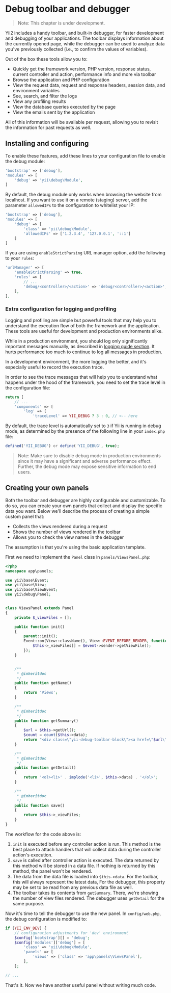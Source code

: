 Debug toolbar and debugger
==========================

> Note: This chapter is under development.

Yii2 includes a handy toolbar, and built-in debugger, for faster development and debugging of your applications. The toolbar displays information
about the currently opened page, while the debugger can be used to analyze data you've previously collected (i.e., to confirm the values of variables).

Out of the box these tools allow you to:

- Quickly get the framework version, PHP version, response status, current controller and action, performance info and
  more via toolbar
- Browse the application and PHP configuration
- View the request data, request and response headers, session data, and environment variables
- See, search, and filter the logs
- View any profiling results
- View the database queries executed by the page
- View the emails sent by the application

All of this information will be available per request, allowing you to revisit the information for past requests as well.

Installing and configuring
--------------------------

To enable these features, add these lines to your configuration file to enable the debug module:

```php
'bootstrap' => ['debug'],
'modules' => [
    'debug' => 'yii\debug\Module',
]
```

By default, the debug module only works when browsing the website from localhost. If you want to use it on a remote (staging) server, add the parameter `allowedIPs` to the configuration to whitelist your IP:

```php
'bootstrap' => ['debug'],
'modules' => [
    'debug' => [
        'class' => 'yii\debug\Module',
        'allowedIPs' => ['1.2.3.4', '127.0.0.1', '::1']
    ]
]
```

If you are using `enableStrictParsing` URL manager option, add the following to your `rules`:

```php
'urlManager' => [
    'enableStrictParsing' => true,
    'rules' => [
        // ...
        'debug/<controller>/<action>' => 'debug/<controller>/<action>',
    ],
],
```

### Extra configuration for logging and profiling

Logging and profiling are simple but powerful tools that may help you to understand the execution flow of both the
framework and the application. These tools are useful for development and production environments alike.

While in a production environment, you should log only significantly important  messages manually, as described in
[logging guide section](logging.md). It hurts performance too much to continue to log all messages in production.

In a development environment, the more logging the better, and it's especially useful to record the execution trace.

In order to see the trace messages that will help you to understand what happens under the hood of the framework, you need to set the
trace level in the configuration file:

```php
return [
    // ...
    'components' => [
        'log' => [
            'traceLevel' => YII_DEBUG ? 3 : 0, // <-- here
```

By default, the trace level is automatically set to `3` if Yii is running in debug mode, as determined by the presence of the following line in your `index.php` file:

```php
defined('YII_DEBUG') or define('YII_DEBUG', true);
```

> Note: Make sure to disable debug mode in production environments since it may have a significant and adverse performance effect. Further, the debug mode may expose sensitive information to end users.

Creating your own panels
------------------------

Both the toolbar and debugger are highly configurable and customizable. To do so, you can create your own panels that collect
and display the specific data you want. Below we'll describe the process of creating a simple custom panel that:

- Collects the views rendered during a request
- Shows the number of views rendered in the toolbar
- Allows you to check the view names in the debugger

The assumption is that you're using the basic application template.

First we need to implement the `Panel` class in `panels/ViewsPanel.php`:

```php
<?php
namespace app\panels;

use yii\base\Event;
use yii\base\View;
use yii\base\ViewEvent;
use yii\debug\Panel;


class ViewsPanel extends Panel
{
    private $_viewFiles = [];

    public function init()
    {
        parent::init();
        Event::on(View::className(), View::EVENT_BEFORE_RENDER, function (ViewEvent $event) {
            $this->_viewFiles[] = $event->sender->getViewFile();
        });
    }


    /**
     * @inheritdoc
     */
    public function getName()
    {
        return 'Views';
    }

    /**
     * @inheritdoc
     */
    public function getSummary()
    {
        $url = $this->getUrl();
        $count = count($this->data);
        return "<div class=\"yii-debug-toolbar-block\"><a href=\"$url\">Views <span class=\"label\">$count</span></a></div>";
    }

    /**
     * @inheritdoc
     */
    public function getDetail()
    {
        return '<ol><li>' . implode('<li>', $this->data) . '</ol>';
    }

    /**
     * @inheritdoc
     */
    public function save()
    {
        return $this->_viewFiles;
    }
}
```

The workflow for the code above is:

1. `init` is executed before any controller action is run. This method is the best place to attach handlers that will collect data during the controller action's execution.
2. `save` is called after controller action is executed. The data returned by this method will be stored in a data file. If nothing is returned by this method, the panel
   won't be rendered.
3. The data from the data file is loaded into `$this->data`. For the toolbar, this will always represent the latest data, For the debugger, this property may be set to be read from any previous data file as well.
4. The toolbar takes its contents from `getSummary`. There, we're showing the number of view files rendered. The debugger uses
   `getDetail` for the same purpose.

Now it's time to tell the debugger to use the new panel. In `config/web.php`, the debug configuration is modified to:

```php
if (YII_ENV_DEV) {
    // configuration adjustments for 'dev' environment
    $config['bootstrap'][] = 'debug';
    $config['modules']['debug'] = [
        'class' => 'yii\debug\Module',
        'panels' => [
            'views' => ['class' => 'app\panels\ViewsPanel'],
        ],
    ];

// ...
```

That's it. Now we have another useful panel without writing much code.
